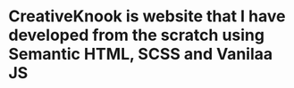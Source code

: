 # CreativeKnook is website that I have developed from the scratch using Semantic HTML, SCSS and Vanilaa JS
